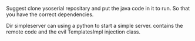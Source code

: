 Suggest clone ysoserial repositary and put the java code in it to run. So that you have the correct dependencies.

Dir simpleserver can using a python to start a simple server. contains the remote code and the evil TemplatesImpl injection class.
